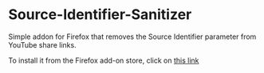 # Source-Identifier-Sanitizer
Simple addon for Firefox that removes the Source Identifier parameter from YouTube share links.

To install it from the Firefox add-on store, click on [this link](https://addons.mozilla.org/en-US/firefox/addon/source-identifier-sanitizer/)
